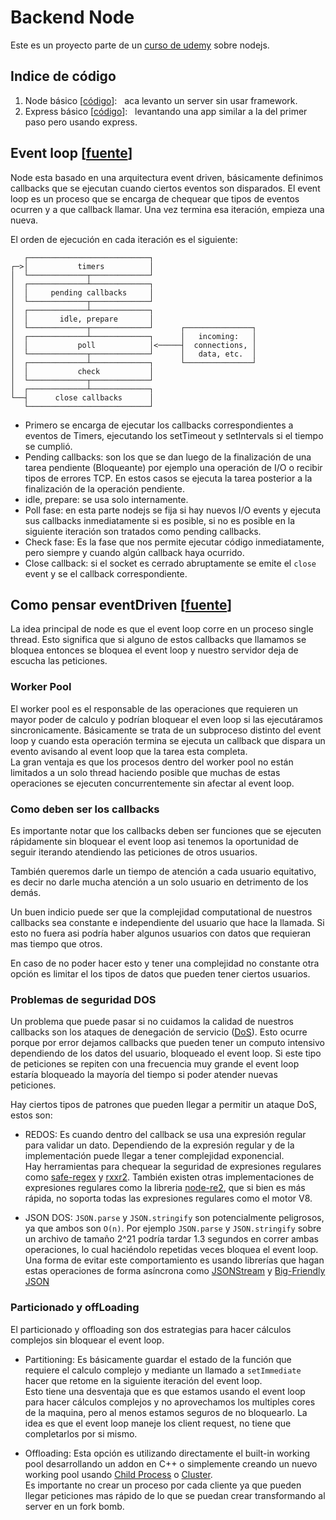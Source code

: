 # Backend Node

Este es un proyecto parte de un [curso de udemy](https://www.udemy.com/course/nodejs-the-complete-guide/) sobre nodejs.

## Indice de código
1. Node básico [[código](https://github.com/fernandopaz1/Express-MVC-REST-APIs-GraphQL-Deno/tree/e6af06c61eaa2f41a1a341247516fdd962f1c88a)]: &nbsp; aca levanto un server sin usar framework. 
2. Express básico [[código](https://github.com/fernandopaz1/Express-MVC-REST-APIs-GraphQL-Deno/tree/7abaea459258fbfabb3781df5b21def909e61e20)]: &nbsp; levantando una app similar a la del primer paso pero usando express. 


## Event loop [[fuente](https://nodejs.org/en/docs/guides/event-loop-timers-and-nexttick/)]

Node esta basado en una arquitectura event driven, básicamente definimos callbacks que se ejecutan cuando ciertos eventos son disparados. 
El event loop es un proceso que se encarga de chequear que tipos de eventos ocurren y a que callback llamar. Una vez termina esa iteración, empieza una nueva.

El orden de ejecución en cada iteración es el siguiente:

```
   ┌───────────────────────────┐
┌─>│           timers          │
│  └─────────────┬─────────────┘
│  ┌─────────────┴─────────────┐
│  │     pending callbacks     │
│  └─────────────┬─────────────┘
│  ┌─────────────┴─────────────┐
│  │       idle, prepare       │
│  └─────────────┬─────────────┘      ┌───────────────┐
│  ┌─────────────┴─────────────┐      │   incoming:   │
│  │           poll            │<─────┤  connections, │
│  └─────────────┬─────────────┘      │   data, etc.  │
│  ┌─────────────┴─────────────┐      └───────────────┘
│  │           check           │
│  └─────────────┬─────────────┘
│  ┌─────────────┴─────────────┐
└──┤      close callbacks      │
   └───────────────────────────┘
   ```

* Primero se encarga de ejecutar los callbacks correspondientes a eventos de Timers, ejecutando los setTimeout y setIntervals si el tiempo se cumplió.
* Pending callbacks: son los que se dan luego de la finalización de una tarea pendiente (Bloqueante) por ejemplo una operación de I/O o recibir tipos de  errores TCP. En estos casos se ejecuta la tarea posterior a la finalización de la operación pendiente.
* idle, prepare: se usa solo internamente.
* Poll fase: en esta parte nodejs se fija si hay nuevos I/O events y ejecuta sus callbacks inmediatamente si es posible, si no es posible en la siguiente iteración son tratados como pending callbacks.
* Check fase: Es la fase que nos permite ejecutar código inmediatamente, pero siempre y cuando algún callback haya ocurrido.
* Close callback: si el socket es cerrado abruptamente se emite el ``close`` event y se el callback correspondiente.

## Como pensar eventDriven [[fuente](https://nodejs.org/en/docs/guides/dont-block-the-event-loop/)]

La idea principal de node es que el event loop corre en un proceso single thread. Esto significa que si alguno de estos callbacks que llamamos se bloquea entonces se bloquea el event loop y nuestro servidor deja de escucha las peticiones.

### Worker Pool
El worker pool es el responsable de las operaciones que requieren un mayor poder de calculo y podrían bloquear el even loop si las ejecutáramos sincronicamente. Básicamente se trata de un subproceso distinto del event loop y cuando esta operación termina se ejecuta un callback que dispara un evento avisando al event loop que la tarea esta completa.<br>
 La gran ventaja es que los procesos dentro del worker pool no están limitados a un solo thread haciendo posible que muchas de estas operaciones se ejecuten concurrentemente sin afectar al event loop.

### Como deben ser los callbacks
Es importante notar que los callbacks deben ser funciones que se ejecuten rápidamente sin bloquear el event loop asi tenemos la oportunidad de seguir iterando atendiendo las peticiones de otros usuarios.

También queremos darle un tiempo de atención a cada usuario equitativo, es decir no darle mucha atención a un solo usuario en detrimento de los demás.

Un buen indicio puede ser que la complejidad computational de nuestros callbacks sea constante e independiente del usuario que hace la llamada. Si esto no fuera asi podría haber algunos usuarios con datos que requieran mas tiempo que otros.

En caso de no poder hacer esto y tener una complejidad no constante otra opción es limitar el los tipos de datos que pueden tener ciertos usuarios.

### Problemas de seguridad DOS

Un problema que puede pasar si no cuidamos la calidad de nuestros callbacks son los ataques de denegación de servicio ([DoS](https://en.wikipedia.org/wiki/Denial-of-service_attack)).
Esto ocurre porque por error dejamos callbacks que pueden tener un computo intensivo dependiendo de los datos del usuario, bloqueado el event loop. Si este tipo de peticiones se repiten con una frecuencia muy grande el event loop estaría bloqueado la mayoría del tiempo si poder atender nuevas peticiones.

Hay ciertos tipos de patrones que pueden llegar a permitir un ataque DoS, estos son:

* REDOS: Es cuando dentro del callback se usa una expresión regular para validar un dato. Dependiendo de la expresión regular y de la implementación puede llegar a tener complejidad exponencial. <br>
Hay herramientas para chequear la seguridad de expresiones regulares como [safe-regex](https://github.com/substack/safe-regex) y [rxxr2](http://www.cs.bham.ac.uk/~hxt/research/rxxr2/).
También existen otras implementaciones de expresiones regulares como la libreria [node-re2](https://github.com/uhop/node-re2), que si bien es más rápida, no soporta todas las expresiones regulares como el motor V8.

* JSON DOS: `JSON.parse` y `JSON.stringify` son potencialmente peligrosos, ya que ambos son `O(n)`. Por ejemplo `JSON.parse` y `JSON.stringify` sobre un archivo de tamaño 2^21 podría tardar 1.3 segundos en correr ambas operaciones, lo cual haciéndolo repetidas veces bloquea el event loop. <br>
Una forma de evitar este comportamiento es usando librerías que hagan estas operaciones de forma asíncrona como [JSONStream](https://www.npmjs.com/package/JSONStream) y
[Big-Friendly JSON](https://www.npmjs.com/package/bfj) 


### Particionado y offLoading

El particionado y offloading son dos estrategias para hacer cálculos complejos sin bloquear el event loop.

* Partitioning: Es básicamente guardar el estado de la función que requiere el calculo complejo y mediante un llamado a `setImmediate` hacer que retome en la siguiente iteración del event loop.<br>
Esto tiene una desventaja que es que estamos usando el event loop para hacer cálculos complejos y no aprovechamos los multiples cores de la maquina, pero al menos estamos seguros de no bloquearlo. La idea es que el event loop maneje los client request, no tiene que completarlos por si mismo.

* Offloading: Esta opción es utilizando directamente el built-in working pool desarrollando un addon en C++ o simplemente creando un nuevo working pool usando [Child Process](https://nodejs.org/api/child_process.html) o [Cluster](https://nodejs.org/api/cluster.html).<br>
Es importante no crear un proceso por cada cliente ya que pueden llegar peticiones mas rápido de lo que se puedan crear transformando al server en un fork bomb.